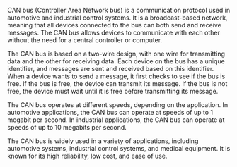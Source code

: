 CAN bus (Controller Area Network bus) is a communication protocol used in automotive and industrial control systems. It is a broadcast-based network, meaning that all devices connected to the bus can both send and receive messages. The CAN bus allows devices to communicate with each other without the need for a central controller or computer.

The CAN bus is based on a two-wire design, with one wire for transmitting data and the other for receiving data. Each device on the bus has a unique identifier, and messages are sent and received based on this identifier. When a device wants to send a message, it first checks to see if the bus is free. If the bus is free, the device can transmit its message. If the bus is not free, the device must wait until it is free before transmitting its message.

The CAN bus operates at different speeds, depending on the application. In automotive applications, the CAN bus can operate at speeds of up to 1 megabit per second. In industrial applications, the CAN bus can operate at speeds of up to 10 megabits per second.

The CAN bus is widely used in a variety of applications, including automotive systems, industrial control systems, and medical equipment. It is known for its high reliability, low cost, and ease of use.

